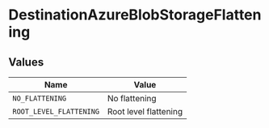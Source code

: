 # DestinationAzureBlobStorageFlattening


## Values

| Name                    | Value                   |
| ----------------------- | ----------------------- |
| `NO_FLATTENING`         | No flattening           |
| `ROOT_LEVEL_FLATTENING` | Root level flattening   |